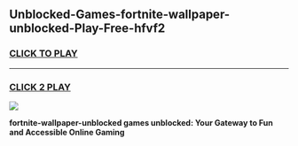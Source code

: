 
## Unblocked-Games-fortnite-wallpaper-unblocked-Play-Free-hfvf2
<h3>
<a href="https://premium76.site?title=fortnite-wallpaper-unblocked&ref=18A1">CLICK TO PLAY</a></h3>
<hr>

<h3>
<a href="https://premium76.site?title=fortnite-wallpaper-unblocked&ref=18A1">CLICK 2 PLAY</a>
  
</h3>

<a href="https://premium76.site?title=fortnite-wallpaper-unblocked&ref=18A1"><img src="https://clearcache.store/games.png"></a>


**fortnite-wallpaper-unblocked games unblocked: Your Gateway to Fun and Accessible Online Gaming**
